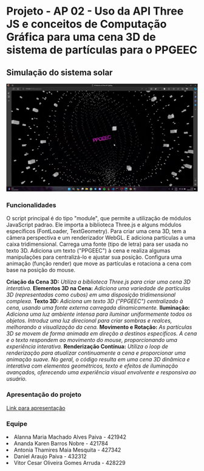 # Projeto - AP 02 - Uso da API Three JS e conceitos de Computação Gráfica para uma cena 3D de sistema de partículas para o PPGEEC

## Simulação do sistema solar
![view1](img/ppgeec.png)

### Funcionalidades
O script principal é do tipo "module", que permite a utilização de módulos JavaScript padrao.
Ele importa a biblioteca Three.js e alguns módulos específicos (FontLoader, TextGeometry).
Para criar uma cena 3D, tem a câmera perspectiva e um renderizador WebGL.
E adiciona partículas a uma caixa tridimensional.
Carrega uma fonte (tipo de letra) para ser usada no texto 3D.
Adiciona um texto ("PPGEEC") à cena e realiza algumas manipulações para centralizá-lo e ajustar sua posição.
Configura uma animação (função render) que move as partículas e rotaciona a cena com base na posição do mouse.

**Criação da Cena 3D:** _Utiliza a biblioteca Three.js para criar uma cena 3D interativa._
**Elementos 3D na Cena:** _Adiciona uma variedade de partículas 3D (representadas como cubos) em uma disposição tridimensional complexa._
**Texto 3D:** _Adiciona um texto 3D ("PPGEEC") centralizado à cena, usando uma fonte externa carregada dinamicamente._
**Iluminação:** _Adiciona uma luz ambiente intensa para iluminar uniformemente todos os objetos. Introduz uma luz direcional para criar sombras e realces, melhorando a visualização da cena._
**Movimento e Rotação:** _As partículas 3D se movem de forma animada em direção a destinos específicos. A cena e o texto respondem ao movimento do mouse, proporcionando uma experiência interativa._
**Renderização Contínua:** _Utiliza o loop de renderização para atualizar continuamente a cena e proporcionar uma animação suave. No geral, o código resulta em uma cena 3D dinâmica e interativa com elementos geométricos, texto e efeitos de iluminação avançados, oferecendo uma experiência visual envolvente e responsiva ao usuário._


### Apresentação do projeto
[Link para apresentação](https://youtu.be/993Ajt0Rfhg)

### Equipe 
<li> Alanna Maria Machado Alves Paiva - 421942 
<li>Ananda Karen Barros Nobre - 421784 
<li>Antonia Thamires Maia Mesquita - 427342 
<li>Daniel Araujo Paiva - 432312 
<li>Vitor Cesar Oliveira Gomes Arruda - 428229 
